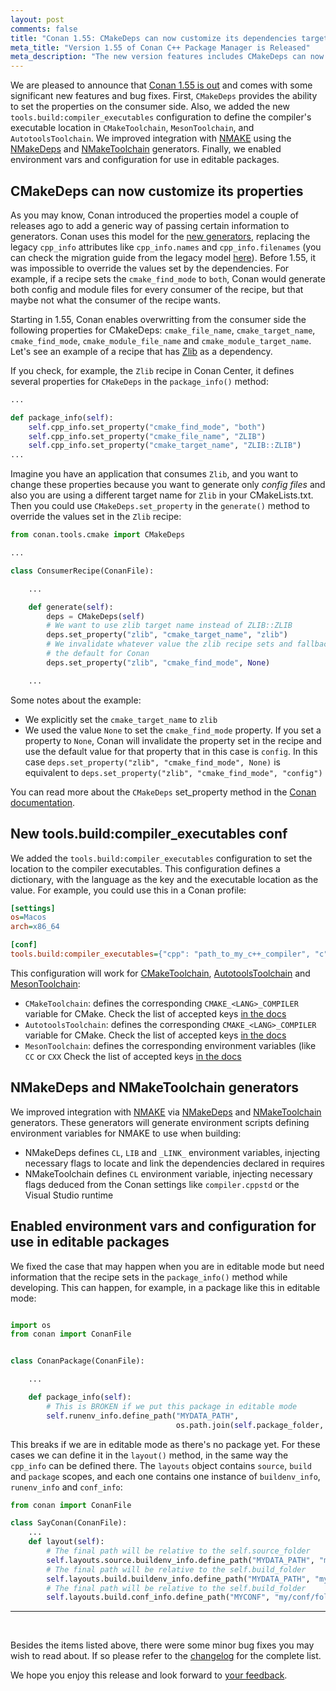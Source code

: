 ```yaml
---
layout: post
comments: false
title: "Conan 1.55: CMakeDeps can now customize its dependencies target names, files and types, new tools.build:compiler_executables conf, new NMakeDeps and NMakeToolchain integration, env-vars and conf enabled for editables"
meta_title: "Version 1.55 of Conan C++ Package Manager is Released" 
meta_description: "The new version features includes CMakeDeps can now customize its dependencies target names, files and types, new tools.build:compiler_executables conf and much more..."
---
```


We are pleased to announce that [Conan 1.55 is
out](https://github.com/conan-io/conan/releases/tag/1.55.0) and comes with some
significant new features and bug fixes. First, ``CMakeDeps`` provides the ability to set the
properties on the consumer side. Also, we added the new `tools.build:compiler_executables`
configuration to define the compiler's executable location in ``CMakeToolchain``,
``MesonToolchain``, and ``AutotoolsToolchain``. We improved integration with
[NMAKE](https://learn.microsoft.com/en-us/cpp/build/reference/nmake-reference) using the
[NMakeDeps](https://docs.conan.io/en/latest/reference/conanfile/tools/microsoft.html#nmakedeps)
and
[NMakeToolchain](https://docs.conan.io/en/latest/reference/conanfile/tools/microsoft.html#nmaketoolchain)
generators. Finally, we enabled environment vars and configuration for use in editable
packages.


## CMakeDeps can now customize its properties

As you may know, Conan introduced the properties model a couple of releases ago to add a
generic way of passing certain information to generators. Conan uses this model for the
[new generators](https://docs.conan.io/en/latest/reference/conanfile/tools.html),
replacing the legacy `cpp_info` attributes like `cpp_info.names` and `cpp_info.filenames`
(you can check the migration guide from the legacy model
[here](https://docs.conan.io/en/latest/migrating_to_2.0/properties.html)). Before 1.55, it
was impossible to override the values set by the dependencies. For example, if a recipe
sets the `cmake_find_mode` to `both`, Conan would generate both config and module files
for every consumer of the recipe, but that maybe not what the consumer of the recipe
wants.

Starting in 1.55, Conan enables overwritting from the consumer side the following
properties for CMakeDeps: `cmake_file_name`, `cmake_target_name`, `cmake_find_mode`,
`cmake_module_file_name` and `cmake_module_target_name`. Let's see an example of a recipe
that has
[Zlib](https://github.com/conan-io/conan-center-index/blob/master/recipes/zlib/all/conanfile.py)
as a dependency.

If you check, for example, the `Zlib` recipe in Conan Center, it defines several properties
for ``CMakeDeps`` in the `package_info()` method:

```python
...

def package_info(self):
    self.cpp_info.set_property("cmake_find_mode", "both")
    self.cpp_info.set_property("cmake_file_name", "ZLIB")
    self.cpp_info.set_property("cmake_target_name", "ZLIB::ZLIB")
...

```

Imagine you have an application that consumes `Zlib`, and you want to change these
properties because you want to generate only *config files* and also you are using a
different target name for `Zlib` in your CMakeLists.txt. Then you could use
`CMakeDeps.set_property` in the `generate()` method to override the values set in the ``Zlib``
recipe:


```python
from conan.tools.cmake import CMakeDeps

...

class ConsumerRecipe(ConanFile):

    ...

    def generate(self):
        deps = CMakeDeps(self)
        # We want to use zlib target name instead of ZLIB::ZLIB
        deps.set_property("zlib", "cmake_target_name", "zlib")
        # We invalidate whatever value the zlib recipe sets and fallback to
        # the default for Conan
        deps.set_property("zlib", "cmake_find_mode", None)

    ...
```

Some notes about the example:

- We explicitly set the ``cmake_target_name`` to `zlib`
- We used the value ``None`` to set the ``cmake_find_mode`` property. If you set a
  property to ``None``, Conan will invalidate the property set in the recipe and use the
  default value for that property that in this case is ``config``. In this case
  ``deps.set_property("zlib", "cmake_find_mode", None)`` is equivalent to
  ``deps.set_property("zlib", "cmake_find_mode", "config")`` 

You can read more about the ``CMakeDeps`` set_property method in the [Conan
documentation](https://docs.conan.io/en/latest/reference/conanfile/tools/cmake/cmakedeps.html#set-property).


## New tools.build:compiler_executables conf

We added the ``tools.build:compiler_executables`` configuration to set the location to the
compiler executables. This configuration defines a dictionary, with the language as the
key and the executable location as the value. For example, you could use this in a Conan
profile:

```ini
[settings]
os=Macos
arch=x86_64

[conf]
tools.build:compiler_executables={"cpp": "path_to_my_c++_compiler", "c": "path_to_my_c_compiler"}
```

This configuration will work for
[CMakeToolchain](https://docs.conan.io/en/latest/reference/conanfile/tools/cmake/cmaketoolchain.html),
[AutotoolsToolchain](https://docs.conan.io/en/latest/reference/conanfile/tools/gnu/autotoolstoolchain.html)
and
[MesonToolchain](https://docs.conan.io/en/latest/reference/conanfile/tools/meson/mesontoolchain.html):

- ``CMakeToolchain``: defines the corresponding `CMAKE_<LANG>_COMPILER` variable for CMake.
  Check the list of accepted keys [in the
  docs](https://docs.conan.io/en/latest/reference/conanfile/tools/cmake/cmaketoolchain.html#conf)
- ``AutotoolsToolchain``: defines the corresponding `CMAKE_<LANG>_COMPILER` variable for
  CMake. Check the list of accepted keys [in the
  docs](https://docs.conan.io/en/latest/reference/conanfile/tools/gnu/autotoolstoolchain.html#conf)
- ``MesonToolchain``: defines the corresponding environment variables (like `CC` or `CXX`
  Check the list of accepted keys [in the
  docs](https://docs.conan.io/en/latest/reference/conanfile/tools/gnu/autotoolstoolchain.html#conf)

## NMakeDeps and NMakeToolchain generators

We improved integration with
[NMAKE](https://learn.microsoft.com/en-us/cpp/build/reference/nmake-reference) via
[NMakeDeps](https://docs.conan.io/en/latest/reference/conanfile/tools/microsoft.html#nmakedeps)
and
[NMakeToolchain](https://docs.conan.io/en/latest/reference/conanfile/tools/microsoft.html#nmaketoolchain)
generators. These generators will generate environment scripts defining environment
variables for NMAKE to use when building:

- NMakeDeps defines `CL`, `LIB` and `_LINK_` environment variables, injecting necessary flags to
  locate and link the dependencies declared in requires
- NMakeToolchain defines `CL` environment variable, injecting necessary flags deduced from
  the Conan settings like `compiler.cppstd` or the Visual Studio runtime

## Enabled environment vars and configuration for use in editable packages

We fixed the case that may happen when you are in editable mode but need information that
the recipe sets in the `package_info()` method while developing. This can happen, for
example, in a package like this in editable mode:

```python

import os
from conan import ConanFile


class ConanPackage(ConanFile):

    ...

    def package_info(self):
        # This is BROKEN if we put this package in editable mode
        self.runenv_info.define_path("MYDATA_PATH", 
                                     os.path.join(self.package_folder, "my/data/path"))
```

This breaks if we are in editable mode as there's no package yet. For these cases we can
define it in the ``layout()`` method, in the same way the ``cpp_info`` can be defined
there. The ``layouts`` object contains ``source``, ``build`` and ``package`` scopes, and
each one contains one instance of ``buildenv_info``, ``runenv_info`` and ``conf_info``:

```python
from conan import ConanFile

class SayConan(ConanFile):
    ...
    def layout(self):
        # The final path will be relative to the self.source_folder
        self.layouts.source.buildenv_info.define_path("MYDATA_PATH", "my/data/path")
        # The final path will be relative to the self.build_folder
        self.layouts.build.buildenv_info.define_path("MYDATA_PATH", "my/data/path")
        # The final path will be relative to the self.build_folder
        self.layouts.build.conf_info.define_path("MYCONF", "my/conf/folder")
```

---

<br>

Besides the items listed above, there were some minor bug fixes you may wish to read
about. If so please refer to the
[changelog](https://docs.conan.io/en/latest/changelog.html#nov-2022) for the complete
list.

We hope you enjoy this release and look forward to [your
feedback](https://github.com/conan-io/conan/issues).
